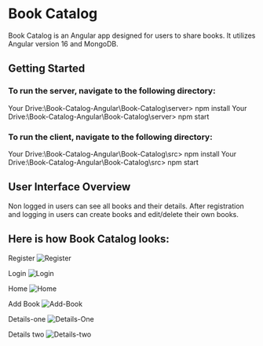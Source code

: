 # Book Catalog

Book Catalog is an Angular app designed for users to share books. It utilizes Angular version 16 and MongoDB.

## Getting Started

### To run the server, navigate to the following directory:
 Your Drive:\Book-Catalog-Angular\Book-Catalog\server> npm install
 Your Drive:\Book-Catalog-Angular\Book-Catalog\server> npm start

### To run the client, navigate to the following directory:
 Your Drive:\Book-Catalog-Angular\Book-Catalog\src> npm install
 Your Drive:\Book-Catalog-Angular\Book-Catalog\src> npm start

## User Interface Overview

Non logged in users can see all books and their details.
After registration and logging in users can create books and edit/delete their own books.

## Here is how Book Catalog looks:
Register
![Register](./Screen-Shots/Register.PNG)

Login
![Login](./Screen-Shots/Login.PNG)

Home
![Home](./Screen-Shots/Home.PNG)

Add Book
![Add-Book](./Screen-Shots/Add-Book.PNG)

Details-one
![Details-One](./Screen-Shots/Details-Non-logged-not-owner.PNG)

Details two
![Details-two](./Screen-Shots/Owner-details-view.PNG)


